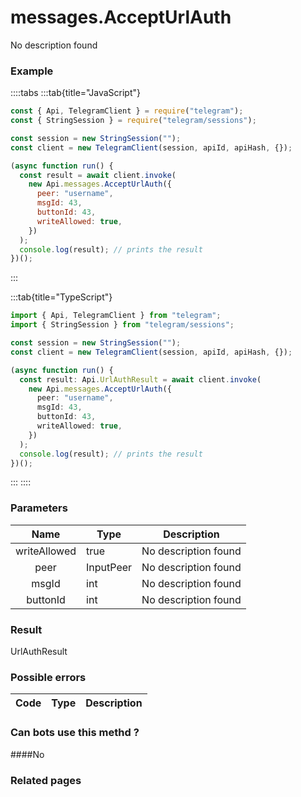 # messages.AcceptUrlAuth

No description found

### [](#example)Example

::::tabs
:::tab{title="JavaScript"}

```js
const { Api, TelegramClient } = require("telegram");
const { StringSession } = require("telegram/sessions");

const session = new StringSession("");
const client = new TelegramClient(session, apiId, apiHash, {});

(async function run() {
  const result = await client.invoke(
    new Api.messages.AcceptUrlAuth({
      peer: "username",
      msgId: 43,
      buttonId: 43,
      writeAllowed: true,
    })
  );
  console.log(result); // prints the result
})();
```

:::

:::tab{title="TypeScript"}

```ts
import { Api, TelegramClient } from "telegram";
import { StringSession } from "telegram/sessions";

const session = new StringSession("");
const client = new TelegramClient(session, apiId, apiHash, {});

(async function run() {
  const result: Api.UrlAuthResult = await client.invoke(
    new Api.messages.AcceptUrlAuth({
      peer: "username",
      msgId: 43,
      buttonId: 43,
      writeAllowed: true,
    })
  );
  console.log(result); // prints the result
})();
```

:::
::::

### [](#parameters)Parameters

|     Name     | Type      | Description          |
| :----------: | --------- | -------------------- |
| writeAllowed | true      | No description found |
|     peer     | InputPeer | No description found |
|    msgId     | int       | No description found |
|   buttonId   | int       | No description found |

### [](#result)Result

UrlAuthResult

### [](#possible-errors)Possible errors

| Code | Type | Description |
| :--: | ---- | ----------- |

### [](#can-bots-use-this-method)Can bots use this methd ?

####No

### [](#related-pages)Related pages
